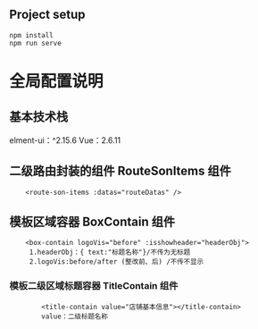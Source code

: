 ## Project setup
```
npm install
npm run serve
```
# 全局配置说明

## 基本技术栈
elment-ui：^2.15.6
Vue：2.6.11

## 二级路由封装的组件 RouteSonItems 组件
```
    <route-son-items :datas="routeDatas" />
```
## 模板区域容器 BoxContain 组件
```
    <box-contain logoVis="before" :isshowheader="headerObj">
     1.headerObj：{ text:"标题名称"}/不传为无标题
     2.logoVis:before/after (整改前、后) /不传不显示
```
### 模板二级区域标题容器 TitleContain 组件
```
        <title-contain value="店铺基本信息"></title-contain>
        value：二级标题名称
```
